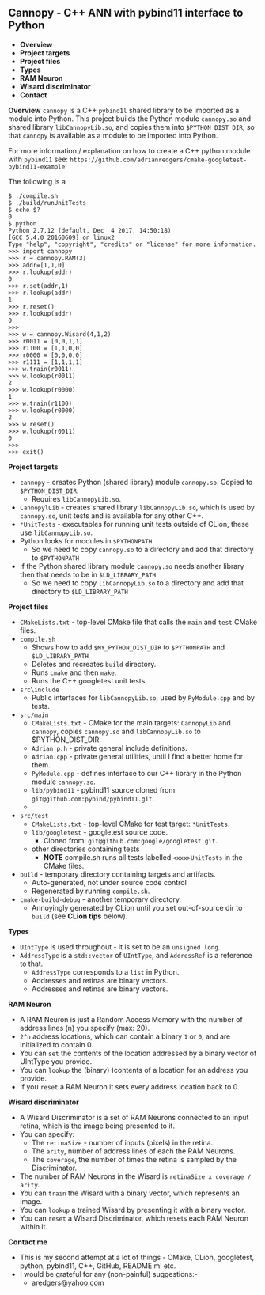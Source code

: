 Cannopy - C++ ANN with pybind11 interface to Python
-
- **Overview**
- **Project targets**
- **Project files**
- **Types**
- **RAM Neuron**
- **Wisard discriminator**
- **Contact**


**Overview**
`cannopy` is a C++ `pybind1l` shared library to be imported as a module into Python.
 This project builds the Python module `cannopy.so` and shared library `libCannopyLib.so`, and copies them into 
`$PYTHON_DIST_DIR`, so that `cannopy` is available as a module to be imported into Python.

For more information / explanation on how to create a C++ python module with `pybind11` see:
`https://github.com/adrianredgers/cmake-googletest-pybind11-example`

The following is a 
```
$ ./compile.sh
$ ./build/runUnitTests
$ echo $?
0
$ python
Python 2.7.12 (default, Dec  4 2017, 14:50:18) 
[GCC 5.4.0 20160609] on linux2
Type "help", "copyright", "credits" or "license" for more information.
>>> import cannopy
>>> r = cannopy.RAM(3)
>>> addr=[1,1,0]
>>> r.lookup(addr)
0
>>> r.set(addr,1)
>>> r.lookup(addr)
1
>>> r.reset()
>>> r.lookup(addr)
0
>>> 
>>> w = cannopy.Wisard(4,1,2)
>>> r0011 = [0,0,1,1]
>>> r1100 = [1,1,0,0]
>>> r0000 = [0,0,0,0]
>>> r1111 = [1,1,1,1]
>>> w.train(r0011)
>>> w.lookup(r0011)
2
>>> w.lookup(r0000)
1
>>> w.train(r1100)
>>> w.lookup(r0000)
2
>>> w.reset()
>>> w.lookup(r0011)
0
>>> 
>>> exit()
``` 

**Project targets**
- `cannopy` - creates Python (shared library) module `cannopy.so`. Copied to `$PYTHON_DIST_DIR`.
    - Requires `libCannopyLib.so`.
- `CannopylLib` - creates shared library `libCannopyLib.so`, which is used by `cannopy.so`, unit tests and is available for any other C++.
- `*UnitTests` - executables for running unit tests outside of CLion, these use `libCannopyLib.so`. 
- Python looks for modules in `$PYTHONPATH`.
    - So we need to copy `cannopy.so` to a directory and add that directory to `$PYTHONPATH`
- If the Python shared library module `cannopy.so` needs another library then that needs to be in `$LD_LIBRARY_PATH`
    - So we need to copy `libCannopyLib.so` to a directory and add that directory to `$LD_LIBRARY_PATH`


**Project files**
- `CMakeLists.txt` - top-level CMake file that calls the `main` and `test` CMake files.
- `compile.sh` 
    - Shows how to add `$MY_PYTHON_DIST_DIR` to `$PYTHONPATH` and `$LD_LIBRARY_PATH`
    - Deletes and recreates `build` directory. 
    - Runs `cmake` and then `make`.
    - Runs the C++ googletest unit tests
- `src\include`
    - Public interfaces for `libCannopyLib.so`, used by `PyModule.cpp` and by tests.
- `src/main`
    - `CMakeLists.txt` - CMake for the main targets: `CannopyLib` and `cannopy`, copies `cannopy.so` and `libCannopyLib.so` to $PYTHON_DIST_DIR.
    - `Adrian_p.h` - private general include definitions.
    - `Adrian.cpp` - private general utilities, until I find a better home for them.
    - `PyModule.cpp` - defines interface to our C++ library in the Python module `cannopy.so`.
    - `lib/pybind11` - pybind11 source cloned from: `git@github.com:pybind/pybind11.git`.
    - <other source directories> 
- `src/test`
    - `CMakeLists.txt` - top-level CMake for test target: `*UnitTests`.
    - `lib/googletest` - googletest source code.
        - Cloned from: `git@github.com:google/googletest.git`.
    - other directories containing tests
         - **NOTE** compile.sh runs all tests labelled `<xxx>UnitTests` in the CMake files.
- `build` - temporary directory containing targets and artifacts.
    - Auto-generated, not under source code control
    - Regenerated by running `compile.sh`.
- `cmake-build-debug` - another temporary directory.
    - Annoyingly generated by CLion until you set out-of-source dir to `build` (see **CLion tips** below).

**Types**

- `UIntType` is used throughout - it is set to be an `unsigned long`.
- `AddressType` is a `std::vector` of `UIntType`, and `AddressRef` is a reference to that.
    - `AddressType` corresponds to a `list` in Python.
    - Addresses and retinas are binary vectors.
    - Addresses and retinas are binary vectors.
    

**RAM Neuron**

- A RAM Neuron is just a Random Access Memory with the number of address lines (n) you specify (max: 20).
- `2^n` address locations, which can contain a binary `1` or `0`, and are initialized to contain 0.
- You can `set` the contents of the location addressed by a binary vector of UIntType you provide.
- You can `lookup` the (binary) )contents of a location for an address you provide.
- If you `reset` a RAM Neuron it sets every address location back to 0.

**Wisard discriminator**

- A Wisard Discriminator is a set of RAM Neurons connected to an input retina, which is the image being presented to it.
- You can specify:
    - The `retinaSize` - number of inputs (pixels) in the retina.
    - The `arity`, number of address lines of each the RAM Neurons.
    - The `coverage`, the number of times the retina is sampled by the Discriminator.
- The number of RAM Neurons in the Wisard is `retinaSize x coverage / arity`.
- You can `train` the Wisard with a binary vector, which represents an image.
- You can `lookup` a trained Wisard by presenting it with a binary vector.
- You can `reset` a Wisard Discriminator, which resets each RAM Neuron within it.
   
**Contact me**
- This is my second attempt at a lot of things - CMake, CLion, googletest, python, pybind11, C++, GitHub, README ml etc.
- I would be grateful for any (non-painful) suggestions:-
    - aredgers@yahoo.com
        

